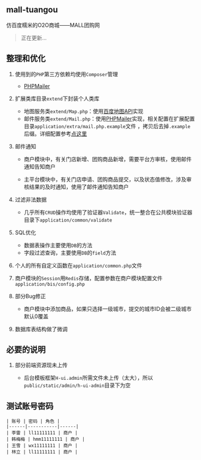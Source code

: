 ## mall-tuangou

仿百度糯米的O2O商城——MALL团购网

> 正在更新...

## 整理和优化

1. 使用到的`PHP`第三方依赖均使用`Composer`管理

    * [PHPMailer](https://github.com/PHPMailer/PHPMailer)

2. 扩展类库目录`extend`下封装个人类库

    * 地图服务类`extend/Map.php`：使用[百度地图API](http://lbsyun.baidu.com/)实现
    * 邮件服务类`extend/Mail.php`：使用[PHPMailer](https://github.com/PHPMailer/PHPMailer)实现，相关配置在扩展配置目录`application/extra/mail.php.example`文件 ，拷贝后去掉`.example`后缀。详细配置参考[点这里](https://github.com/PHPMailer/PHPMailer/blob/master/class.phpmailer.php)

3. 邮件通知
   
    * 商户模块中，有关门店新增、团购商品新增，需要平台方审核，使用邮件通知告知商户

    * 主平台模块中，有关门店申请、团购商品提交，以及状态值修改，涉及审核结果的及时通知，使用了邮件通知告知商户

4. 过滤非法数据
    
    * 几乎所有`CRUD`操作均使用了验证器`Validate`，统一整合在公共模块验证器目录下`application/common/validate`

5. SQL优化

    * 数据表操作主要使用`DB`的方法
    * 字段过滤查询，主要使用`DB`的`field`方法

6. 个人的所有自定义函数在`application/common.php`文件

7. 商户模块的`Session`用`Redis`存储，配置参数在商户模块配置文件`application/bis/config.php`

8. 部分Bug修正

    * 商户模块中添加商品，如果只选择一级城市，提交的城市ID会被二级城市默认0覆盖

9. 数据库表结构做了微调

## 必要的说明

1. 部分前端资源现未上传

    * 后台模板框架`H-ui.admin`所需文件未上传（太大），所以`public/static/admin/h-ui-admin`目录下为空

## 测试账号密码

    | 账号 | 密码 | 角色 |
    |------|-----------|------|
    | 李雷 | ll11111111 | 商户 |
    | 韩梅梅 | hmm11111111 | 商户 |
    | 王雪 | wx11111111 | 商户 |
    | 林立 | ll11111111 | 商户 |
